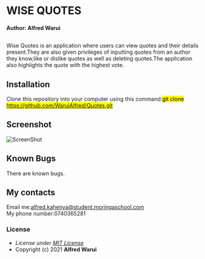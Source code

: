 # WISE QUOTES
#### Author: **Alfred Warui**
## 
Wise Quotes is an application where users can view quotes and their details present.They are also given privileges of inputting quotes from an author they know,like or dislike quotes as well as deleting quotes.The application also highlights the quote with the highest vote.
## Installation 
  Clone this repository into your computer using this command:<mark>git clone https://github.com/WaruiAlfred/Quotes.git</mark>
## Screenshot
![ScreenShot](https://raw.github.com/WaruiAlfred/Quotes/master/src/../../../../../../src/assets/screenshot.png)
## Known Bugs
There are known bugs.
## My contacts
Email me:alfred.kahenya@student.moringaschool.com\
My phone number:0740365281
### License
* *License under [MIT License](LICENSE)*
* Copyright (c) 2021 **Alfred Warui**
